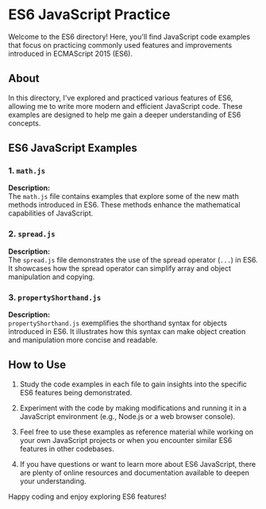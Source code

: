 # ES6 JavaScript Practice

Welcome to the ES6 directory! Here, you'll find JavaScript code examples that focus on practicing commonly used features and improvements introduced in ECMAScript 2015 (ES6).

## About

In this directory, I've explored and practiced various features of ES6, allowing me to write more modern and efficient JavaScript code. These examples are designed to help me gain a deeper understanding of ES6 concepts.

## ES6 JavaScript Examples

### 1. `math.js`

**Description:**  
The `math.js` file contains examples that explore some of the new math methods introduced in ES6. These methods enhance the mathematical capabilities of JavaScript.

### 2. `spread.js`

**Description:**  
The `spread.js` file demonstrates the use of the spread operator (`...`) in ES6. It showcases how the spread operator can simplify array and object manipulation and copying.

### 3. `propertyShorthand.js`

**Description:**  
`propertyShorthand.js` exemplifies the shorthand syntax for objects introduced in ES6. It illustrates how this syntax can make object creation and manipulation more concise and readable.

## How to Use

1. Study the code examples in each file to gain insights into the specific ES6 features being demonstrated.

2. Experiment with the code by making modifications and running it in a JavaScript environment (e.g., Node.js or a web browser console).

3. Feel free to use these examples as reference material while working on your own JavaScript projects or when you encounter similar ES6 features in other codebases.

4. If you have questions or want to learn more about ES6 JavaScript, there are plenty of online resources and documentation available to deepen your understanding.

Happy coding and enjoy exploring ES6 features!
